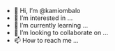 - 👋 Hi, I’m @kamiombalo
- 👀 I’m interested in ...
- 🌱 I’m currently learning ...
- 💞️ I’m looking to collaborate on ...
- 📫 How to reach me ...

<!---
kamiombalo/kamiombalo is a ✨ special ✨ repository because its `README.md` (this file) appears on your GitHub profile.
You can click the Preview link to take a look at your changes.
--->

